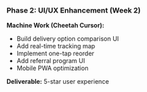 ### Phase 2: UI/UX Enhancement (Week 2)
**Machine Work (Cheetah Cursor):**
- Build delivery option comparison UI
- Add real-time tracking map
- Implement one-tap reorder
- Add referral program UI
- Mobile PWA optimization

**Deliverable:** 5-star user experience
